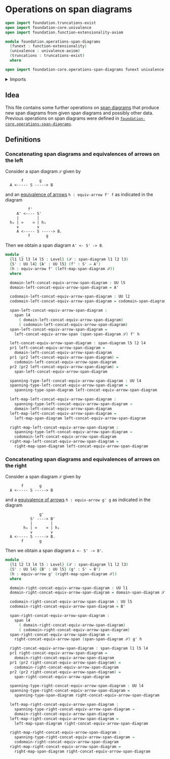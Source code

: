 # Operations on span diagrams

```agda
open import foundation.truncations-exist
open import foundation-core.univalence
open import foundation.function-extensionality-axiom

module foundation.operations-span-diagrams
  (funext : function-extensionality)
  (univalence : univalence-axiom)
  (truncations : truncations-exist)
  where

open import foundation-core.operations-span-diagrams funext univalence truncations public
```

<details><summary>Imports</summary>

```agda
open import foundation.dependent-pair-types
open import foundation.equivalences-arrows funext univalence truncations
open import foundation.operations-spans funext univalence truncations
open import foundation.span-diagrams funext
open import foundation.spans
open import foundation.universe-levels
```

</details>

## Idea

This file contains some further operations on
[span diagrams](foundation.span-diagrams.md) that produce new span diagrams from
given span diagrams and possibly other data. Previous operations on span
diagrams were defined in
[`foundation-core.operations-span-diagrams`](foundation-core.operations-span-diagrams.md).

## Definitions

### Concatenating span diagrams and equivalences of arrows on the left

Consider a span diagram `𝒮` given by

```text
       f       g
  A <----- S -----> B
```

and an [equivalence of arrows](foundation.equivalences-arrows.md)
`h : equiv-arrow f' f` as indicated in the diagram

```text
          f'
     A' <---- S'
     |        |
  h₀ | ≃    ≃ | h₁
     ∨        ∨
     A <----- S -----> B.
          f       g
```

Then we obtain a span diagram `A' <- S' -> B`.

```agda
module _
  {l1 l2 l3 l4 l5 : Level} (𝒮 : span-diagram l1 l2 l3)
  {S' : UU l4} {A' : UU l5} (f' : S' → A')
  (h : equiv-arrow f' (left-map-span-diagram 𝒮))
  where

  domain-left-concat-equiv-arrow-span-diagram : UU l5
  domain-left-concat-equiv-arrow-span-diagram = A'

  codomain-left-concat-equiv-arrow-span-diagram : UU l2
  codomain-left-concat-equiv-arrow-span-diagram = codomain-span-diagram 𝒮

  span-left-concat-equiv-arrow-span-diagram :
    span l4
      ( domain-left-concat-equiv-arrow-span-diagram)
      ( codomain-left-concat-equiv-arrow-span-diagram)
  span-left-concat-equiv-arrow-span-diagram =
    left-concat-equiv-arrow-span (span-span-diagram 𝒮) f' h

  left-concat-equiv-arrow-span-diagram : span-diagram l5 l2 l4
  pr1 left-concat-equiv-arrow-span-diagram =
    domain-left-concat-equiv-arrow-span-diagram
  pr1 (pr2 left-concat-equiv-arrow-span-diagram) =
    codomain-left-concat-equiv-arrow-span-diagram
  pr2 (pr2 left-concat-equiv-arrow-span-diagram) =
    span-left-concat-equiv-arrow-span-diagram

  spanning-type-left-concat-equiv-arrow-span-diagram : UU l4
  spanning-type-left-concat-equiv-arrow-span-diagram =
    spanning-type-span-diagram left-concat-equiv-arrow-span-diagram

  left-map-left-concat-equiv-arrow-span-diagram :
    spanning-type-left-concat-equiv-arrow-span-diagram →
    domain-left-concat-equiv-arrow-span-diagram
  left-map-left-concat-equiv-arrow-span-diagram =
    left-map-span-diagram left-concat-equiv-arrow-span-diagram

  right-map-left-concat-equiv-arrow-span-diagram :
    spanning-type-left-concat-equiv-arrow-span-diagram →
    codomain-left-concat-equiv-arrow-span-diagram
  right-map-left-concat-equiv-arrow-span-diagram =
    right-map-span-diagram left-concat-equiv-arrow-span-diagram
```

### Concatenating span diagrams and equivalences of arrows on the right

Consider a span diagram `𝒮` given by

```text
       f       g
  A <----- S -----> B
```

and a [equivalence of arrows](foundation.equivalences-arrows.md)
`h : equiv-arrow g' g` as indicated in the diagram

```text
               g'
           S' ----> B'
           |        |
        h₀ | ≃    ≃ | h₁
           ∨        ∨
  A <----- S -----> B.
       f       g
```

Then we obtain a span diagram `A <- S' -> B'`.

```agda
module _
  {l1 l2 l3 l4 l5 : Level} (𝒮 : span-diagram l1 l2 l3)
  {S' : UU l4} {B' : UU l5} (g' : S' → B')
  (h : equiv-arrow g' (right-map-span-diagram 𝒮))
  where

  domain-right-concat-equiv-arrow-span-diagram : UU l1
  domain-right-concat-equiv-arrow-span-diagram = domain-span-diagram 𝒮

  codomain-right-concat-equiv-arrow-span-diagram : UU l5
  codomain-right-concat-equiv-arrow-span-diagram = B'

  span-right-concat-equiv-arrow-span-diagram :
    span l4
      ( domain-right-concat-equiv-arrow-span-diagram)
      ( codomain-right-concat-equiv-arrow-span-diagram)
  span-right-concat-equiv-arrow-span-diagram =
    right-concat-equiv-arrow-span (span-span-diagram 𝒮) g' h

  right-concat-equiv-arrow-span-diagram : span-diagram l1 l5 l4
  pr1 right-concat-equiv-arrow-span-diagram =
    domain-right-concat-equiv-arrow-span-diagram
  pr1 (pr2 right-concat-equiv-arrow-span-diagram) =
    codomain-right-concat-equiv-arrow-span-diagram
  pr2 (pr2 right-concat-equiv-arrow-span-diagram) =
    span-right-concat-equiv-arrow-span-diagram

  spanning-type-right-concat-equiv-arrow-span-diagram : UU l4
  spanning-type-right-concat-equiv-arrow-span-diagram =
    spanning-type-span-diagram right-concat-equiv-arrow-span-diagram

  left-map-right-concat-equiv-arrow-span-diagram :
    spanning-type-right-concat-equiv-arrow-span-diagram →
    domain-right-concat-equiv-arrow-span-diagram
  left-map-right-concat-equiv-arrow-span-diagram =
    left-map-span-diagram right-concat-equiv-arrow-span-diagram

  right-map-right-concat-equiv-arrow-span-diagram :
    spanning-type-right-concat-equiv-arrow-span-diagram →
    codomain-right-concat-equiv-arrow-span-diagram
  right-map-right-concat-equiv-arrow-span-diagram =
    right-map-span-diagram right-concat-equiv-arrow-span-diagram
```
